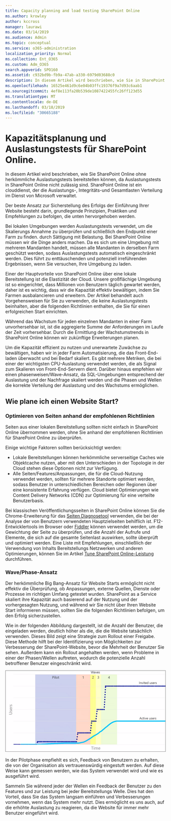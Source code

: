 ```yaml
---
title: Capacity planning and load testing SharePoint Online
ms.author: krowley
author: kccross
manager: laurawi
ms.date: 03/14/2019
ms.audience: Admin
ms.topic: conceptual
ms.service: o365-administration
localization_priority: Normal
ms.collection: Ent_O365
ms.custom: Adm_O365
search.appverid: SPO160
ms.assetid: c932bd9b-fb9a-47ab-a330-6979d03688c0
description: In diesem Artikel wird beschrieben, wie Sie in SharePoint Online bereitstellen können, ohne herkömmliche Auslastungstests durchzuführen, da dies nicht zulässig ist.
ms.openlocfilehash: 16525e461d9c6e04b03ffc19376f9a7d93c6aab1
ms.sourcegitcommit: 4ef8e113fa20b539de1087422455fc26ff123d55
ms.translationtype: MT
ms.contentlocale: de-DE
ms.lasthandoff: 03/18/2019
ms.locfileid: "30665188"
---
```

# <a name="capacity-planning-and-load-testing-sharepoint-online"></a>Kapazitätsplanung und Auslastungstests für SharePoint Online.

In diesem Artikel wird beschrieben, wie Sie SharePoint Online ohne herkömmliche Auslastungstests bereitstellen können, da Auslastungstests in SharePoint Online nicht zulässig sind. SharePoint Online ist ein clouddienst, der die Auslastungs-, Integritäts-und Gesamtlasten Verteilung im Dienst von Microsoft verwaltet.
  
Der beste Ansatz zur Sicherstellung des Erfolgs der Einführung Ihrer Website besteht darin, grundlegende Prinzipien, Praktiken und Empfehlungen zu befolgen, die unten hervorgehoben werden.
  
Bei lokalen Umgebungen werden Auslastungstests verwendet, um die Skalierungs Annahme zu überprüfen und schließlich den Endpunkt einer Farm zu finden. durch Sättigung mit Belastung. Bei SharePoint Online müssen wir die Dinge anders machen. Da es sich um eine Umgebung mit mehreren Mandanten handelt, müssen alle Mandanten in derselben Farm geschützt werden, sodass Auslastungstests automatisch eingeschränkt werden. Dies führt zu enttäuschenden und potenziell irreführenden Ergebnissen, wenn Sie versuchen, Ihre Umgebung zu laden.
  
Einer der Hauptvorteile von SharePoint Online über eine lokale Bereitstellung ist die Elastizität der Cloud. Unsere großflächige Umgebung ist so eingerichtet, dass Millionen von Benutzern täglich gewartet werden, daher ist es wichtig, dass wir die Kapazität effektiv bewältigen, indem Sie Farmen ausbalancieren und erweitern. Der Artikel behandelt auch Vorgehensweisen für Sie zu verwenden, die keine Auslastungstests beinhalten, aber die folgenden Richtlinien enthalten, die Sie für einen erfolgreichen Start einrichten. 
  
Während das Wachstum für jeden einzelnen Mandanten in einer Farm unvorhersehbar ist, ist die aggregierte Summe der Anforderungen im Laufe der Zeit vorhersehbar. Durch die Ermittlung der Wachstumstrends in SharePoint Online können wir zukünftige Erweiterungen planen.
  
Um die Kapazität effizient zu nutzen und unerwartete Zuwächse zu bewältigen, haben wir in jeder Farm Automatisierung, die das Front-End-laden überwacht und bei Bedarf skaliert. Es gibt mehrere Metriken, die bei einer der wichtigsten CPU-Auslastung verwendet werden, die als Signal zum Skalieren von Front-End-Servern dient. Darüber hinaus empfehlen wir einen phasenweisen/Wave-Ansatz, da SQL-Umgebungen entsprechend der Auslastung und der Nachfrage skaliert werden und die Phasen und Wellen die korrekte Verteilung der Auslastung und des Wachstums ermöglichen. 
  
## <a name="how-do-i-plan-for-a-site-launch"></a>Wie plane ich einen Website Start?

### <a name="optimize-pages-by-following-recommended-guidelines"></a>Optimieren von Seiten anhand der empfohlenen Richtlinien
Seiten aus einer lokalen Bereitstellung sollten nicht einfach in SharePoint Online übernommen werden, ohne Sie anhand der empfohlenen Richtlinien für SharePoint Online zu überprüfen.

Einige wichtige Faktoren sollten berücksichtigt werden:
- Lokale Bereitstellungen können herkömmliche serverseitige Caches wie Objektcache nutzen, aber mit den Unterschieden in der Topologie in der Cloud stehen diese Optionen nicht zur Verfügung.
- Alle Seiten/Features/Anpassungen, die für die Cloud-Nutzung verwendet werden, sollten für mehrere Standorte optimiert werden, sodass Benutzer in unterschiedlichen Bereichen oder Regionen über eine konsistente Erfahrung verfügen. Cloud bietet Optimierungen wie Content Delivery Networks (CDN) zur Optimierung für eine verteilte Benutzerbasis.

Bei klassischen Veröffentlichungsseiten in SharePoint Online können Sie die Chrome-Erweiterung für das [Seiten Diagnosetool](https://aka.ms/perftool) verwenden, die bei der Analyse der von Benutzern verwendeten Hauptzielseiten behilflich ist.
F12-Entwicklertools im Browser oder [Fiddler](https://www.telerik.com/download/fiddler) können verwendet werden, um die Gewichtung der Seite zu überprüfen, und die Anzahl der Aufrufe und Elemente, die sich auf die gesamte Seitenlast auswirken, sollte überprüft und optimiert werden. Eine Liste mit Empfehlungen, einschließlich der Verwendung von Inhalts Bereitstellungs Netzwerken und anderen Optimierungen, können Sie im Artikel [Tune SharePoint Online-Leistung](https://aka.ms/spoperformance) durchführen.

### <a name="wave--phase-approach"></a>Wave/Phase-Ansatz
Der herkömmliche Big Bang-Ansatz für Website Starts ermöglicht nicht effektiv die Überprüfung, ob Anpassungen, externe Quellen, Dienste oder Prozesse im richtigen Umfang getestet wurden. SharePoint as a Service skaliert ihre Kapazität auch basierend auf der Nutzung und der vorhergesagten Nutzung, und während wir Sie nicht über Ihren Website Start informieren müssen, sollten Sie die folgenden Richtlinien befolgen, um den Erfolg sicherzustellen.
  
Wie in der folgenden Abbildung dargestellt, ist die Anzahl der Benutzer, die eingeladen werden, deutlich höher als die, die die Website tatsächlich verwenden. Dieses Bild zeigt eine Strategie zum Rollout einer Freigabe. Diese Methode hilft bei der Identifizierung von Möglichkeiten zur Verbesserung der SharePoint-Website, bevor die Mehrheit der Benutzer Sie sehen. Außerdem kann ein Rollout angehalten werden, wenn Probleme in einer der Phasen/Wellen auftreten, wodurch die potenzielle Anzahl betroffener Benutzer eingeschränkt wird.
  
![Diagramm mit eingeladenen und aktiven Benutzern](media/0bc14a20-9420-4986-b9b9-fbcd2c6e0fb9.png)
  
In der Pilotphase empfiehlt es sich, Feedback von Benutzern zu erhalten, die von der Organisation als vertrauenswürdig eingestuft werden. Auf diese Weise kann gemessen werden, wie das System verwendet wird und wie es ausgeführt wird.
  
Sammeln Sie während jeder der Wellen ein Feedback der Benutzer zu den Features und zur Leistung bei jeder Bereitstellungs Welle. Dies hat den Vorteil, dass Sie das System langsam einführen und Verbesserungen vornehmen, wenn das System mehr nutzt. Dies ermöglicht es uns auch, auf die erhöhte Auslastung zu reagieren, da die Website für immer mehr Benutzer eingeführt wird.
